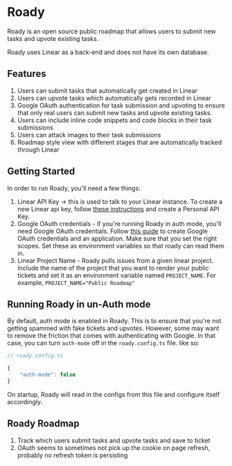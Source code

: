 # Roady

Roady is an open source public roadmap that allows users to submit new tasks and upvote existing tasks.

Roady uses Linear as a back-end and does not have its own database.

## Features

1. Users can submit tasks that automatically get created in Linear
2. Users can upvote tasks which automatically gets recorded in Linear
3. Google OAuth authentication for task submission and upvoting to ensure that only real users can submit new tasks and upvote existing tasks.
4. Users can include inline code snippets and code blocks in their task submissions
5. Users can attack images to their task submissions
6. Roadmap style view with different stages that are automatically tracked through Linear

## Getting Started

In order to run Roady, you'll need a few things:

1. Linear API Key -> this is used to talk to your Linear instance. To create a new Linear api key, follow [these instructions](https://developers.linear.app/docs/graphql/working-with-the-graphql-api#authentication) and create a Personal API Key.
2. Google OAuth credentials - if you're running Roady in auth mode, you'll need Google OAuth credentials. Follow [this guide](https://developers.google.com/identity/protocols/oauth2/javascript-implicit-flow) to create Google OAuth credentials and an application. Make sure that you set the right scopes. Set these as environment variables so that roady can read them in.
3. Linear Project Name - Roady pulls issues from a given linear project. Include the name of the project that you want to render your public tickets and set it as an environment variable named `PROJECT_NAME`. For example, `PROJECT_NAME="Public Roadmap"`

## Running Roady in un-Auth mode

By default, auth mode is enabled in Roady. This is to ensure that you're not getting spammed with fake tickets and upvotes. However, some may want to remove the friction that comes with authenticating with Google. In that case, you can turn `auth-mode` off in the `roady.config.ts` file. like so:

```ts
// roady.config.ts

{
    "auth-mode": false
}
```

On startup, Roady will read in the configs from this file and configure itself accordingly.

## Roady Roadmap

1. Track which users submit tasks and upvote tasks and save to ticket
2. OAuth seems to sometimes not pick up the cookie on page refresh, probably no refresh token is persisting
